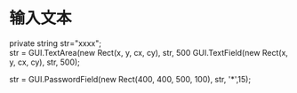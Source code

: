 # 输入文本

private string str="xxxx";  
str = GUI.TextArea(new Rect(x, y, cx, cy), str, 500
GUI.TextField(new Rect(x, y, cx, cy), str, 500);  

str = GUI.PasswordField(new Rect(400, 400, 500, 100), str, '*',15);  

